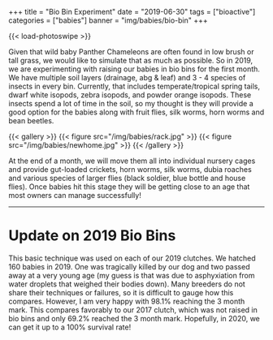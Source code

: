 +++
title = "Bio Bin Experiment"
date = "2019-06-30"
tags = ["bioactive"]
categories = ["babies"]
banner = "img/babies/bio-bin"
+++
  
{{< load-photoswipe >}}

Given that wild baby Panther Chameleons are often found in low brush or tall grass, we would like to simulate that as much as possible. So in 2019, we are experimenting with raising our babies in bio bins for the first month. We have multiple soil layers (drainage, abg & leaf) and 3 - 4 species of insects in every bin. Currently, that includes temperate/tropical spring tails, dwarf white isopods, zebra isopods, and powder orange isopods. These insects spend a lot of time in the soil, so my thought is they will provide a good option for the babies along with fruit flies, silk worms, horn worms and bean beetles.

{{< gallery >}}
  {{< figure src="/img/babies/rack.jpg" >}}
  {{< figure src="/img/babies/newhome.jpg" >}}
{{< /gallery >}}


At the end of a month, we will move them all into individual nursery cages and provide gut-loaded crickets, horn worms, silk worms, dubia roaches and various species of larger flies (black soldier, blue bottle and house flies). Once babies hit this stage they will be getting close to an age that most owners can manage successfully!

---

# Update on 2019 Bio Bins

This basic technique was used on each of our 2019 clutches. We hatched 160 babies in 2019. One was tragically killed by our dog and two passed away at a very young age (my guess is that was due to asphyxiation from water droplets that weighed their bodies down). Many breeders do not share their techniques or failures, so it is difficult to gauge how this compares. However, I am very happy with 98.1% reaching the 3 month mark. This compares favorably to our 2017 clutch, which was not raised in bio bins and only 69.2% reached the 3 month mark. Hopefully, in 2020, we can get it up to a 100% survival rate!

